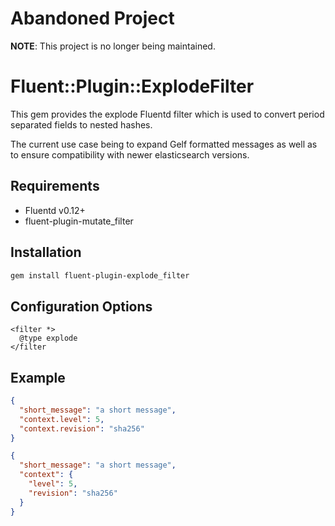 # Abandoned Project

**NOTE**: This project is no longer being maintained.

# Fluent::Plugin::ExplodeFilter

This gem provides the explode Fluentd filter which is used to convert period separated fields to nested hashes. 

The current use case being to expand Gelf formatted messages as well as to ensure compatibility with newer elasticsearch versions.

## Requirements

* Fluentd v0.12+
* fluent-plugin-mutate_filter

## Installation

```bash
gem install fluent-plugin-explode_filter
```

## Configuration Options

```
<filter *>
  @type explode
</filter
```

## Example

```json
{
  "short_message": "a short message",
  "context.level": 5,
  "context.revision": "sha256"
}
```

```json
{
  "short_message": "a short message",
  "context": {
    "level": 5,
    "revision": "sha256"
  }
}
```
